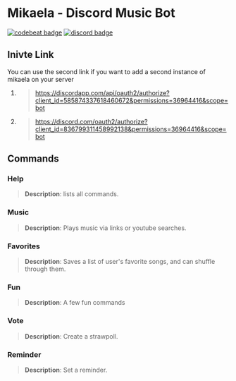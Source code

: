 # Mikaela - Discord Music Bot

[![codebeat badge](https://codebeat.co/badges/6a40e725-5006-4c0c-9948-18326ab5338d)](https://codebeat.co/projects/github-com-kira0x1-mikaela-master)
[![discord badge](https://img.shields.io/discord/585850878532124672?color=7289da&logo=discord&logoColor=white)](https://discord.gg/6fzTAReQtj)

## Inivte Link

You can use the second link if you want to add a second instance of mikaela on your server

1. > https://discordapp.com/api/oauth2/authorize?client_id=585874337618460672&permissions=36964416&scope=bot

2. > https://discord.com/oauth2/authorize?client_id=836799311458992138&permissions=36964416&scope=bot

## Commands

### Help

> **Description**: lists all commands.

### Music

> **Description**: Plays music via links or youtube searches.

### Favorites

> **Description**: Saves a list of user's favorite songs, and can shuffle through them.

### Fun

> **Description**: A few fun commands

### Vote

> **Description**: Create a strawpoll.

### Reminder

> **Description**: Set a reminder.
